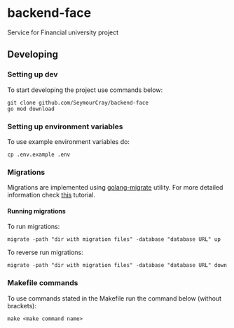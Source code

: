 # backend-face

Service for Financial university project

## Developing

### Setting up dev

To start developing the project use commands below:

```shell
git clone github.com/SeymourCray/backend-face
go mod download
```

### Setting up environment variables

To use example environment variables do:

```shell
cp .env.example .env
```

### Migrations

Migrations are implemented using [golang-migrate](https://github.com/golang-migrate/migrate) utility.
For more detailed information check
[this](https://github.com/golang-migrate/migrate/blob/master/database/postgres/TUTORIAL.md) tutorial.

#### Running migrations

To run migrations:

```shell
migrate -path "dir with migration files" -database "database URL" up
```

To reverse run migrations:

```shell
migrate -path "dir with migration files" -database "database URL" down
```

### Makefile commands

To use commands stated in the Makefile run the command below (without brackets):

```shell
make <make command name>
```
